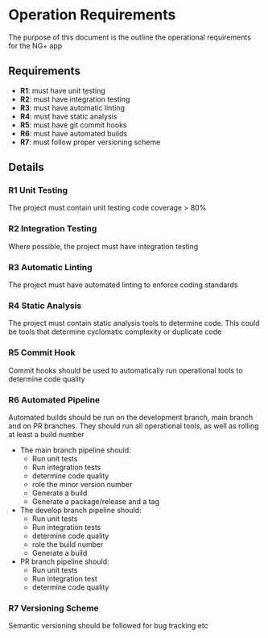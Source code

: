 # Operation Requirements

The purpose of this document is the outline the operational requirements for the NG+ app

## Requirements

- **R1**: must have unit testing
- **R2**: must have integration testing
- **R3**: must have automatic linting
- **R4**: must have static analysis
- **R5**: must have git commit hooks
- **R6**: must have automated builds
- **R7**: must follow proper versioning scheme


## Details

### R1 Unit Testing

The project must contain unit testing code coverage > 80%

### R2 Integration Testing

Where possible, the project must have integration testing

### R3 Automatic Linting

The project must have automated linting to enforce coding standards

### R4 Static Analysis

The project must contain static analysis tools to determine code. This could be tools that determine cyclomatic complexity or duplicate code

### R5 Commit Hook

Commit hooks should be used to automatically run operational tools to determine code quality

### R6 Automated Pipeline

Automated builds should be run on the development branch, main branch and on PR branches. They should run all operational tools, as well as rolling at least a build number

- The main branch pipeline should:
  - Run unit tests
  - Run integration tests
  - determine code quality
  - role the minor version number
  - Generate a build
  - Generate a package/release and a tag
- The develop branch pipeline should:
  - Run unit tests
  - Run integration tests
  - determine code quality
  - role the build number
  - Generate a build
- PR branch pipeline should:
  - Run unit tests
  - Run integration test
  - determine code quality

### R7 Versioning Scheme

Semantic versioning should be followed for bug tracking etc

